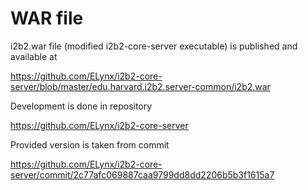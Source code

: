 # WAR file

i2b2.war file (modified i2b2-core-server executable) is published and available at

https://github.com/ELynx/i2b2-core-server/blob/master/edu.harvard.i2b2.server-common/i2b2.war

Development is done in repository

https://github.com/ELynx/i2b2-core-server

Provided version is taken from commit

https://github.com/ELynx/i2b2-core-server/commit/2c77afc069887caa9799dd8dd2206b5b3f1615a7
